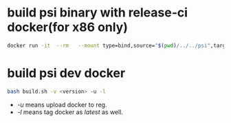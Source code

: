 # build psi binary with release-ci docker(for x86 only)

```bash
docker run -it  --rm   --mount type=bind,source="$(pwd)/../../psi",target=/home/admin/dev/src -w /home/admin/dev  --cap-add=SYS_PTRACE --security-opt seccomp=unconfined --cap-add=NET_ADMIN --privileged=true secretflow/release-ci:1.2 /home/admin/dev/src/docker/entry.sh
```

# build psi dev docker

```bash
bash build.sh -v <version> -u -l
```
- *-u* means upload docker to reg.
- *-l* means tag docker as *latest* as well.
